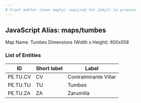 ```yaml
---
# Front matter (even empty) required for Jekyll to process
---
```


## JavaScript Alias: maps/tumbes

Map Name: Tumbes
Dimensions (Width x Height): 600x558


### List of Entities

ID | Short label | Label
---|---|---|
PE.TU.CV| CV | Contralmirante Villar
PE.TU.TU| TU | Tumbes
PE.TU.ZA| ZA | Zarumilla
